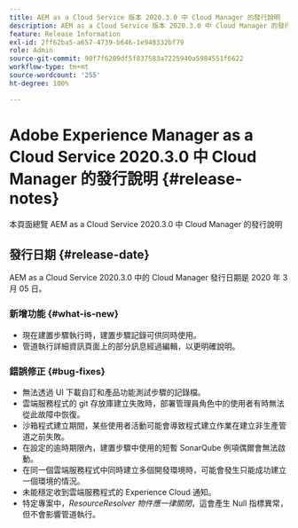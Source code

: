 ```yaml
---
title: AEM as a Cloud Service 版本 2020.3.0 中 Cloud Manager 的發行說明
description: AEM as a Cloud Service 版本 2020.3.0 中 Cloud Manager 的發行說明
feature: Release Information
exl-id: 2ff62ba5-a657-4739-b646-1e948332bf79
role: Admin
source-git-commit: 90f7f6209df5f837583a7225940a5984551f6622
workflow-type: tm+mt
source-wordcount: '255'
ht-degree: 100%

---
```


# Adobe Experience Manager as a Cloud Service 2020.3.0 中 Cloud Manager 的發行說明 {#release-notes}

本頁面總覽 AEM as a Cloud Service 2020.3.0 中 Cloud Manager 的發行說明

## 發行日期 {#release-date}

AEM as a Cloud Service 2020.3.0 中的 Cloud Manager 發行日期是 2020 年 3 月 05 日。

### 新增功能 {#what-is-new}

* 現在建置步驟執行時，建置步驟記錄可供同時使用。
* 管道執行詳細資訊頁面上的部分訊息經過編輯，以更明確說明。

### 錯誤修正  {#bug-fixes}

* 無法透過 UI 下載自訂和產品功能測試步驟的記錄檔。
* 雲端服務程式的 git 存放庫建立失敗時，部署管理員角色中的使用者有時無法從此故障中恢復。
* 沙箱程式建立期間，某些使用者活動可能會導致程式建立作業在建立非生產管道之前失敗。
* 在設定的逾時期限內，建置步驟中使用的短暫 SonarQube 例項偶爾會無法啟動。
* 在同一個雲端服務程式中同時建立多個開發環境時，可能會發生只能成功建立一個環境的情況。
* 未能穩定收到雲端服務程式的 Experience Cloud 通知。
* 特定專案中，*ResourceResolver 物件應一律關閉*，這會產生 Null 指標異常，但不會影響管道執行。
